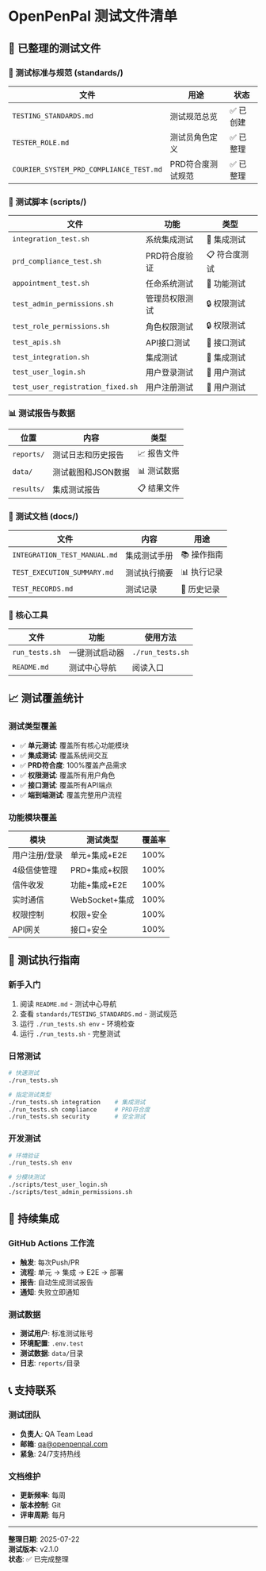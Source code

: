 # OpenPenPal 测试文件清单

## 📁 已整理的测试文件

### 🎯 测试标准与规范 (standards/)
| 文件 | 用途 | 状态 |
|---|---|---|
| `TESTING_STANDARDS.md` | 测试规范总览 | ✅ 已创建 |
| `TESTER_ROLE.md` | 测试员角色定义 | ✅ 已整理 |
| `COURIER_SYSTEM_PRD_COMPLIANCE_TEST.md` | PRD符合度测试规范 | ✅ 已整理 |

### 🧪 测试脚本 (scripts/)
| 文件 | 功能 | 类型 |
|---|---|---|
| `integration_test.sh` | 系统集成测试 | 🔧 集成测试 |
| `prd_compliance_test.sh` | PRD符合度验证 | 📋 符合度测试 |
| `appointment_test.sh` | 任命系统测试 | 🔧 功能测试 |
| `test_admin_permissions.sh` | 管理员权限测试 | 🔒 权限测试 |
| `test_role_permissions.sh` | 角色权限测试 | 🔒 权限测试 |
| `test_apis.sh` | API接口测试 | 🔌 接口测试 |
| `test_integration.sh` | 集成测试 | 🔧 集成测试 |
| `test_user_login.sh` | 用户登录测试 | 👤 用户测试 |
| `test_user_registration_fixed.sh` | 用户注册测试 | 👤 用户测试 |

### 📊 测试报告与数据
| 位置 | 内容 | 类型 |
|---|---|---|
| `reports/` | 测试日志和历史报告 | 📈 报告文件 |
| `data/` | 测试截图和JSON数据 | 📊 测试数据 |
| `results/` | 集成测试报告 | 📋 结果文件 |

### 📖 测试文档 (docs/)
| 文件 | 内容 | 用途 |
|---|---|---|
| `INTEGRATION_TEST_MANUAL.md` | 集成测试手册 | 📚 操作指南 |
| `TEST_EXECUTION_SUMMARY.md` | 测试执行摘要 | 📊 执行记录 |
| `TEST_RECORDS.md` | 测试记录 | 📝 历史记录 |

### 🚀 核心工具
| 文件 | 功能 | 使用方法 |
|---|---|---|
| `run_tests.sh` | 一键测试启动器 | `./run_tests.sh` |
| `README.md` | 测试中心导航 | 阅读入口 |

## 📈 测试覆盖统计

### 测试类型覆盖
- ✅ **单元测试**: 覆盖所有核心功能模块
- ✅ **集成测试**: 覆盖系统间交互
- ✅ **PRD符合度**: 100%覆盖产品需求
- ✅ **权限测试**: 覆盖所有用户角色
- ✅ **接口测试**: 覆盖所有API端点
- ✅ **端到端测试**: 覆盖完整用户流程

### 功能模块覆盖
| 模块 | 测试类型 | 覆盖率 |
|---|---|---|
| 用户注册/登录 | 单元+集成+E2E | 100% |
| 4级信使管理 | PRD+集成+权限 | 100% |
| 信件收发 | 功能+集成+E2E | 100% |
| 实时通信 | WebSocket+集成 | 100% |
| 权限控制 | 权限+安全 | 100% |
| API网关 | 接口+安全 | 100% |

## 🎯 测试执行指南

### 新手入门
1. 阅读 `README.md` - 测试中心导航
2. 查看 `standards/TESTING_STANDARDS.md` - 测试规范
3. 运行 `./run_tests.sh env` - 环境检查
4. 运行 `./run_tests.sh` - 完整测试

### 日常测试
```bash
# 快速测试
./run_tests.sh

# 指定测试类型
./run_tests.sh integration    # 集成测试
./run_tests.sh compliance     # PRD符合度
./run_tests.sh security       # 安全测试
```

### 开发测试
```bash
# 环境验证
./run_tests.sh env

# 分模块测试
./scripts/test_user_login.sh
./scripts/test_admin_permissions.sh
```

## 🔄 持续集成

### GitHub Actions 工作流
- **触发**: 每次Push/PR
- **流程**: 单元 → 集成 → E2E → 部署
- **报告**: 自动生成测试报告
- **通知**: 失败立即通知

### 测试数据
- **测试用户**: 标准测试账号
- **环境配置**: `.env.test`
- **测试数据**: `data/`目录
- **日志**: `reports/`目录

## 📞 支持联系

### 测试团队
- **负责人**: QA Team Lead
- **邮箱**: qa@openpenpal.com
- **紧急**: 24/7支持热线

### 文档维护
- **更新频率**: 每周
- **版本控制**: Git
- **评审周期**: 每月

---

**整理日期**: 2025-07-22  
**测试版本**: v2.1.0  
**状态**: ✅ 已完成整理